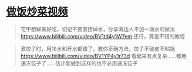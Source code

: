 # [做饭炒菜视频](https://github.com/noteMay/blog/issues/37)

> 花甲想鲜美好吃，切记不要直接焯水，分享海边人不加一滴水的做法<https://www.bilibili.com/video/BV1td4y1W7em>
还行，算是不错的教程

> 煮饺子时，用冷水和开水都错了，教你正确方法，饺子不破皮不粘锅<https://www.bilibili.com/video/BV1YP4y1r73d>
看起来有点复杂……都用速冻饺子了……估计能做到这样的也不必用速冻饺子